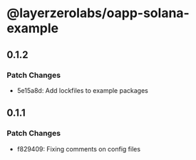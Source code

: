 # @layerzerolabs/oapp-solana-example

## 0.1.2

### Patch Changes

- 5e15a8d: Add lockfiles to example packages

## 0.1.1

### Patch Changes

- f829409: Fixing comments on config files
